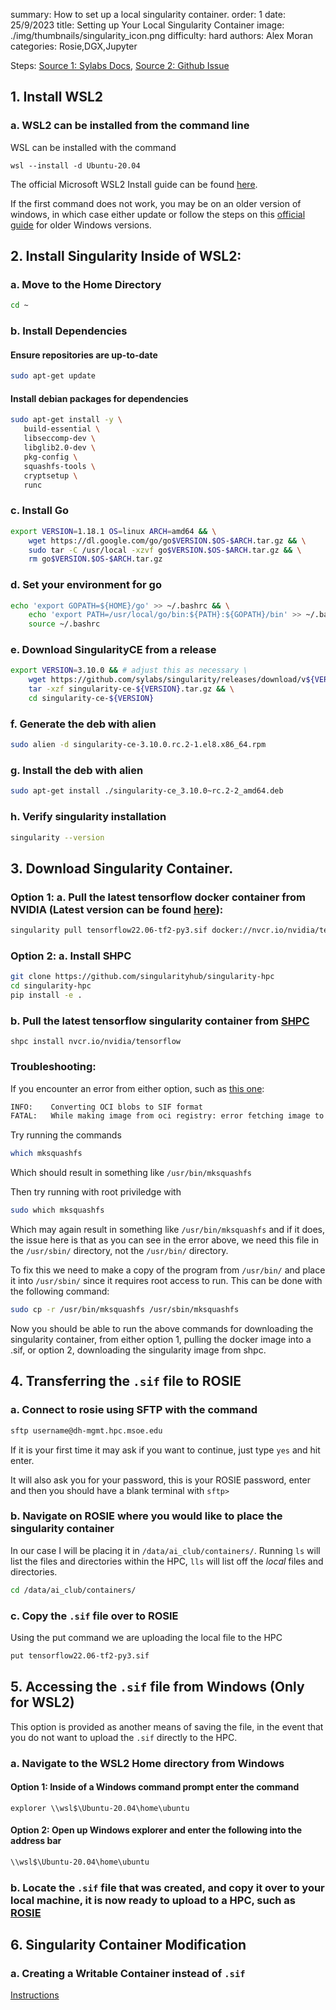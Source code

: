 summary: How to set up a local singularity container.
order: 1
date: 25/9/2023
title: Setting up Your Local Singularity Container
image: ./img/thumbnails/singularity_icon.png
difficulty: hard
authors: Alex Moran
categories: Rosie,DGX,Jupyter

Steps: [Source 1: Sylabs Docs](https://docs.sylabs.io/guides/latest/admin-guide/installation.html), [Source 2: Github Issue](https://github.com/apptainer/singularity/issues/5390)
## 1. Install WSL2
### a. WSL2 can be installed from the command line
WSL can be installed with the command
```CMD
wsl --install -d Ubuntu-20.04
```

The official Microsoft WSL2 Install guide can be found [here](https://docs.microsoft.com/en-us/windows/wsl/install).

If the first command does not work, you may be on an older version of windows, in which case either update or follow the steps on this [official guide](https://docs.microsoft.com/en-us/windows/wsl/install-manual#step-3---enable-virtual-machine-feature) for older Windows versions.

## 2. Install Singularity Inside of WSL2:
### a. Move to the Home Directory
```bash
cd ~
```

### b. Install Dependencies
#### Ensure repositories are up-to-date
```bash
sudo apt-get update
```

#### Install debian packages for dependencies
```bash
sudo apt-get install -y \
   build-essential \
   libseccomp-dev \
   libglib2.0-dev \
   pkg-config \
   squashfs-tools \
   cryptsetup \
   runc
``` 

### c. Install Go

```bash
export VERSION=1.18.1 OS=linux ARCH=amd64 && \
    wget https://dl.google.com/go/go$VERSION.$OS-$ARCH.tar.gz && \
    sudo tar -C /usr/local -xzvf go$VERSION.$OS-$ARCH.tar.gz && \
    rm go$VERSION.$OS-$ARCH.tar.gz
```

### d. Set your environment for go
```bash
echo 'export GOPATH=${HOME}/go' >> ~/.bashrc && \
    echo 'export PATH=/usr/local/go/bin:${PATH}:${GOPATH}/bin' >> ~/.bashrc && \
    source ~/.bashrc
```

### e. Download SingularityCE from a release
```bash
export VERSION=3.10.0 && # adjust this as necessary \
    wget https://github.com/sylabs/singularity/releases/download/v${VERSION}/singularity-ce-${VERSION}.tar.gz && \
    tar -xzf singularity-ce-${VERSION}.tar.gz && \
    cd singularity-ce-${VERSION}
```

### f. Generate the deb with alien
```bash
sudo alien -d singularity-ce-3.10.0.rc.2-1.el8.x86_64.rpm
```

### g. Install the deb with alien
```bash
sudo apt-get install ./singularity-ce_3.10.0~rc.2-2_amd64.deb
```

### h. Verify singularity installation
```bash
singularity --version
```

## 3. Download Singularity Container. 

### Option 1: a. Pull the latest tensorflow docker container from NVIDIA (Latest version can be found [here](https://catalog.ngc.nvidia.com/orgs/nvidia/containers/tensorflow/tags)):
```bash
singularity pull tensorflow22.06-tf2-py3.sif docker://nvcr.io/nvidia/tensorflow:22.06-tf2-py3
```

### Option 2: a. Install SHPC
```bash
git clone https://github.com/singularityhub/singularity-hpc
cd singularity-hpc
pip install -e .
```

### b. Pull the latest tensorflow singularity container from [SHPC](https://singularityhub.github.io/singularity-hpc/r/nvcr.io-nvidia-tensorflow/)
```
shpc install nvcr.io/nvidia/tensorflow
```

### Troubleshooting:
If you encounter an error from either option, such as [this one](https://github.com/apptainer/singularity/issues/2352):
```bash
INFO:    Converting OCI blobs to SIF format
FATAL:   While making image from oci registry: error fetching image to cache: while building SIF from layers: unable to create new build: while searching for mksquashfs: exec: "/usr/sbin/mksquashfs": stat /usr/sbin/mksquashfs: no such file or directory
```

Try running the commands
```bash
which mksquashfs
```
Which should result in something like `/usr/bin/mksquashfs`

Then try running with root priviledge with
```bash
sudo which mksquashfs
```

Which may again result in something like `/usr/bin/mksquashfs`
and if it does, the issue here is that as you can see in the error above, we need this file in the `/usr/sbin/` directory, not the `/usr/bin/` directory. 

To fix this we need to make a copy of the program from `/usr/bin/` and place it into `/usr/sbin/` since it requires root access to run. This can be done with the following command:
```bash
sudo cp -r /usr/bin/mksquashfs /usr/sbin/mksquashfs
```

Now you should be able to run the above commands for downloading the singularity container, from either option 1, pulling the docker image into a .sif, or option 2, downloading the singularity image from shpc.

## 4. Transferring the `.sif` file to ROSIE
### a. Connect to rosie using SFTP with the command
```bash
sftp username@dh-mgmt.hpc.msoe.edu
```
If it is your first time it may ask if you want to continue, just type `yes` and hit enter.

It will also ask you for your password, this is your ROSIE password, enter and then you should have a blank terminal with `sftp>`

### b. Navigate on ROSIE where you would like to place the singularity container
In our case I will be placing it in `/data/ai_club/containers/`. Running `ls` will list the files and directories within the HPC, `lls` will list off the *local* files and directories.
```bash
cd /data/ai_club/containers/
```

### c. Copy the `.sif` file over to ROSIE
Using the put command we are uploading the local file to the HPC
```bash
put tensorflow22.06-tf2-py3.sif
```

## 5. Accessing the `.sif` file from Windows (Only for WSL2)
This option is provided as another means of saving the file, in the event that you do not want to upload the `.sif` directly to the HPC.
### a. Navigate to the WSL2 Home directory from Windows
#### Option 1: Inside of a Windows command prompt enter the command
```CMD
explorer \\wsl$\Ubuntu-20.04\home\ubuntu
```

#### Option 2: Open up Windows explorer and enter the following into the address bar
```bash
\\wsl$\Ubuntu-20.04\home\ubuntu
```

### b. Locate the `.sif` file that was created, and copy it over to your local machine, it is now ready to upload to a HPC, such as [ROSIE](dh-ood.hpc.msoe.edu)

## 6. Singularity Container Modification
### a. Creating a Writable Container instead of `.sif`
[Instructions](https://docs.sylabs.io/guides/3.9/user-guide/build_a_container.html)
